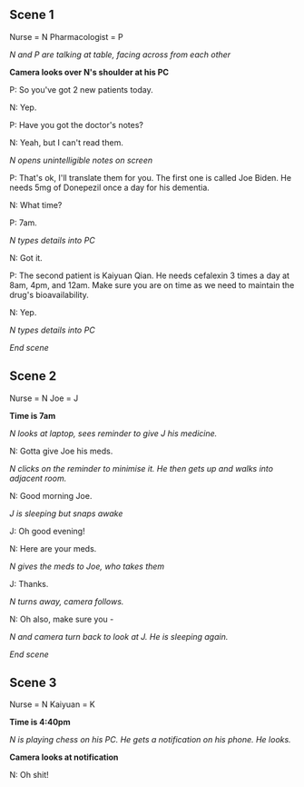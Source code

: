 ## Scene 1
Nurse = N
Pharmacologist = P

_N and P are talking at table, facing across from each other_

**Camera looks over N's shoulder at his PC**

P: So you've got 2 new patients today.

N: Yep.

P: Have you got the doctor's notes?

N: Yeah, but I can't read them.

_N opens unintelligible notes on screen_

P: That's ok, I'll translate them for you. The first one is called Joe Biden. He needs 5mg of Donepezil once a day for his dementia.

N: What time?

P: 7am.

_N types details into PC_

N: Got it.

P: The second patient is Kaiyuan Qian. He needs cefalexin 3 times a day at 8am, 4pm, and 12am.
   Make sure you are on time as we need to maintain the drug's bioavailability.

N: Yep.

_N types details into PC_

_End scene_

## Scene 2
Nurse = N Joe = J

**Time is 7am**

_N looks at laptop, sees reminder to give J his medicine._

N: Gotta give Joe his meds.

_N clicks on the reminder to minimise it. He then gets up and walks into adjacent room._

N: Good morning Joe.

_J is sleeping but snaps awake_

J: Oh good evening!

N: Here are your meds.

_N gives the meds to Joe, who takes them_

J: Thanks.

_N turns away, camera follows._

N: Oh also, make sure you - 

_N and camera turn back to look at J. He is sleeping again._

_End scene_

## Scene 3
Nurse = N Kaiyuan = K

**Time is 4:40pm**

_N is playing chess on his PC. He gets a notification on his phone. He looks._

**Camera looks at notification**

N: Oh shit!

